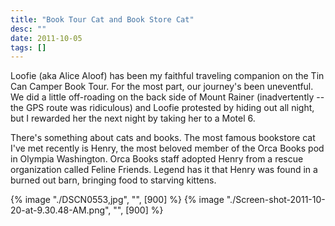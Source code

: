 ```yaml
---
title: "Book Tour Cat and Book Store Cat"
desc: ""
date: 2011-10-05
tags: []
---
```


Loofie (aka Alice Aloof) has been my faithful traveling companion on the Tin Can Camper Book Tour. For the most part, our journey's been uneventful. We did a little off-roading on the back side of Mount Rainer (inadvertently -- the GPS route was ridiculous) and Loofie protested by hiding out all night, but I rewarded her the next night by taking her to a Motel 6.

There's something about cats and books. The most famous bookstore cat I've met recently is Henry, the most beloved member of the Orca Books pod in Olympia Washington. Orca Books staff adopted Henry from a rescue organization called Feline Friends. Legend has it that Henry was found in a burned out barn, bringing food to starving kittens.

{% image "./DSCN0553,jpg", "", [900] %} {% image "./Screen-shot-2011-10-20-at-9.30.48-AM.png", "", [900] %}
